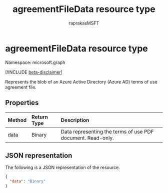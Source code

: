 ﻿---
title: "agreementFileData resource type"
description: "Represents the blob of an Azure Active Directory (Azure AD) terms of use agreement file."
localization_priority: Normal
doc_type: resourcePageType
ms.prod: ""
author: "raprakasMSFT"
---

# agreementFileData resource type

Namespace: microsoft.graph

[!INCLUDE [beta-disclaimer](../../includes/beta-disclaimer.md)]

Represents the blob of an Azure Active Directory (Azure AD) terms of use agreement file.

## Properties

| Method | Return Type | Description                                                 |
| :----- | :---------- | :---------------------------------------------------------- |
| data   | Binary      | Data representing the terms of use PDF document. Read-only. |

## JSON representation

The following is a JSON representation of the resource.

<!-- {
  "blockType": "resource",
  "optionalProperties": [

  ],
  "@odata.type": "microsoft.graph.agreementFileData"
}-->

```json
{
  "data": "Binary"
}

```

<!-- uuid: 8fcb5dbc-d5aa-4681-8e31-b001d5168d79
2015-10-25 14:57:30 UTC -->

<!--
{
  "type": "#page.annotation",
  "description": "agreementFileData resource",
  "keywords": "",
  "section": "documentation",
  "tocPath": "",
  "suppressions": []
}
-->
